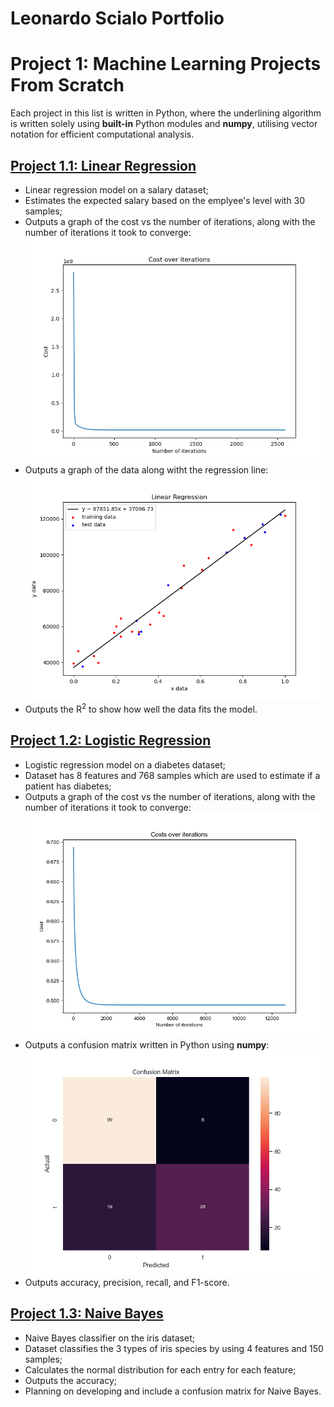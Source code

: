 # Leonardo Scialo Portfolio

# Project 1: Machine Learning Projects From Scratch
Each project in this list is written in Python, where the underlining algorithm is written solely using **built-in** Python modules and **numpy**, utilising vector notation for efficient computational analysis.

## [Project 1.1: Linear Regression](https://github.com/LeonardoScialo/Linear_Regression)
* Linear regression model on a salary dataset;
* Estimates the expected salary based on the emplyee's level with 30 samples;
* Outputs a graph of the cost vs the number of iterations, along with the number of iterations it took to converge:
![](https://github.com/LeonardoScialo/Leonardo_Scialo_Portfolio/blob/main/images/LinearRegressionCost.png)
* Outputs a graph of the data along witht the regression line:
![](https://github.com/LeonardoScialo/Leonardo_Scialo_Portfolio/blob/main/images/LinearRegressionModel.png)
* Outputs the $\text{R}^2$ to show how well the data fits the model.


## [Project 1.2: Logistic Regression](https://github.com/LeonardoScialo/Logistic_Regression)
* Logistic regression model on a diabetes dataset;
* Dataset has 8 features and 768 samples which are used to estimate if a patient has diabetes;
* Outputs a graph of the cost vs the number of iterations, along with the number of iterations it took to converge:
![](https://github.com/LeonardoScialo/Leonardo_Scialo_Portfolio/blob/main/images/LogisticRegressionCost.png)
* Outputs a confusion matrix written in Python using **numpy**:
![](https://github.com/LeonardoScialo/Leonardo_Scialo_Portfolio/blob/main/images/LogisticRegressionConfusionMatrix.png)
* Outputs accuracy, precision, recall, and F1-score.

## [Project 1.3: Naive Bayes](https://github.com/LeonardoScialo/Naive_Bayes)
* Naive Bayes classifier on the iris dataset;
* Dataset classifies the 3 types of iris species by using 4 features and 150 samples;
* Calculates the normal distribution for each entry for each feature;
* Outputs the accuracy;
* Planning on developing and include a confusion matrix for Naive Bayes.
